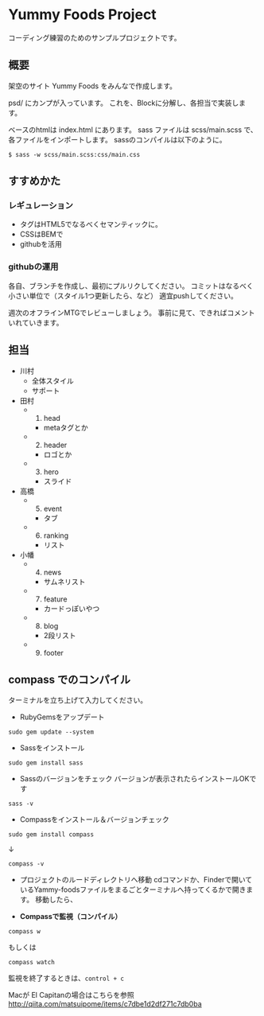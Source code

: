 # Yummy Foods Project

コーディング練習のためのサンプルプロジェクトです。

## 概要

架空のサイト Yummy Foods をみんなで作成します。

psd/ にカンプが入っています。
これを、Blockに分解し、各担当で実装します。

ベースのhtmlは index.html にあります。
sass ファイルは scss/main.scss で、各ファイルをインポートします。
sassのコンパイルは以下のように。

```
$ sass -w scss/main.scss:css/main.css
```

## すすめかた

### レギュレーション
- タグはHTML5でなるべくセマンティックに。
- CSSはBEMで
- githubを活用

### githubの運用

各自、ブランチを作成し、最初にプルリクしてください。
コミットはなるべく小さい単位で（スタイル1つ更新したら、など）
適宜pushしてください。

週次のオフラインMTGでレビューしましょう。
事前に見て、できればコメントいれていきます。


## 担当

- 川村
  - 全体スタイル
  - サポート
- 田村
  - 1. head
    - metaタグとか
  - 2. header
    - ロゴとか
  - 3. hero
    - スライド
- 高橋
  - 5. event
    - タブ
  - 6. ranking
    - リスト
- 小幡
  - 4. news
    - サムネリスト
  - 7. feature
    - カードっぽいやつ
  - 8. blog
    - 2段リスト
  - 9. footer


## compass でのコンパイル

ターミナルを立ち上げて入力してください。


- RubyGemsをアップデート
```
sudo gem update --system
```

- Sassをインストール
```
sudo gem install sass
```

- Sassのバージョンをチェック
バージョンが表示されたらインストールOKです
```
sass -v
```

- Compassをインストール＆バージョンチェック
```
sudo gem install compass
```
↓
```
compass -v
```

- プロジェクトのルードディレクトリへ移動
cdコマンドか、Finderで開いているYammy-foodsファイルをまるごとターミナルへ持ってくるかで開きます。
移動したら、

- <b>Compassで監視（コンパイル）</b>
```
compass w
```
もしくは
```
compass watch
```

監視を終了するときは、`control + c`

Macが El Capitanの場合はこちらを参照
http://qiita.com/matsuipome/items/c7dbe1d2df271c7db0ba

